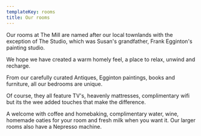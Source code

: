 ```yaml
---
templateKey: rooms
title: Our rooms
---
```

Our rooms at The Mill are named after our local townlands with the exception of The Studio, which was Susan's grandfather, Frank Egginton's painting studio.

We hope we have created a warm homely feel, a place to relax, unwind and recharge.

From our carefully curated Antiques, Egginton paintings, books and furniture, all our bedrooms are unique.

Of course, they all feature TV's, heavenly mattresses, complimentary wifi but its the wee added touches that make the difference.

A welcome with coffee and homebaking, complimentary water, wine, homemade oaties for your room and fresh milk when you want it. Our larger rooms also have a Nepresso machine.